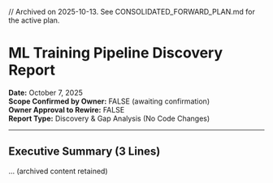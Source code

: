 // Archived on 2025-10-13. See CONSOLIDATED_FORWARD_PLAN.md for the active plan.

# ML Training Pipeline Discovery Report

**Date:** October 7, 2025  
**Scope Confirmed by Owner:** FALSE (awaiting confirmation)  
**Owner Approval to Rewire:** FALSE  
**Report Type:** Discovery & Gap Analysis (No Code Changes)

---

## Executive Summary (3 Lines)
... (archived content retained)






